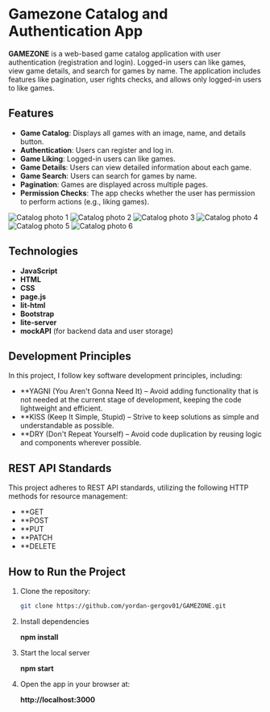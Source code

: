 # Gamezone Catalog and Authentication App

**GAMEZONE** is a web-based game catalog application with user authentication (registration and login). Logged-in users can like games, view game details, and search for games by name. The application includes features like pagination, user rights checks, and allows only logged-in users to like games.

## Features

- **Game Catalog**: Displays all games with an image, name, and details button.
- **Authentication**: Users can register and log in.
- **Game Liking**: Logged-in users can like games.
- **Game Details**: Users can view detailed information about each game.
- **Game Search**: Users can search for games by name.
- **Pagination**: Games are displayed across multiple pages.
- **Permission Checks**: The app checks whether the user has permission to perform actions (e.g., liking games).

![Catalog photo 1](https://github.com/user-attachments/assets/d996cbb0-d402-4e53-b1ea-68b4ad9207d7)
![Catalog photo 2](https://github.com/user-attachments/assets/a2f744b1-8e04-4740-85d4-6bbdc41bdc75)
![Catalog photo 3](https://github.com/user-attachments/assets/acac0182-213b-41e4-9331-76ab07e4de8c)
![Catalog photo 4](https://github.com/user-attachments/assets/5e5f4972-8322-4ac6-9150-0388454a15c8)
![Catalog photo 5](https://github.com/user-attachments/assets/31cc7959-1bdf-4cb5-af9c-7ba5b62c1b27)
![Catalog photo 6](https://github.com/user-attachments/assets/9bddc507-051d-41ef-9f24-5f216bf3d173)



## Technologies

- **JavaScript**
- **HTML**
- **CSS**
- **page.js**
- **lit-html**
- **Bootstrap**
- **lite-server**
- **mockAPI** (for backend data and user storage)


## Development Principles

In this project, I follow key software development principles, including:

- **YAGNI (You Aren't Gonna Need It) – Avoid adding functionality that is not needed at the current stage of development, keeping the code lightweight and efficient.
- **KISS (Keep It Simple, Stupid) – Strive to keep solutions as simple and understandable as possible.
- **DRY (Don't Repeat Yourself) – Avoid code duplication by reusing logic and components wherever possible.


## REST API Standards

This project adheres to REST API standards, utilizing the following HTTP methods for resource management:

- **GET
- **POST
- **PUT
- **PATCH
- **DELETE

## How to Run the Project

1. Clone the repository:
   ```bash
   git clone https://github.com/yordan-gergov01/GAMEZONE.git

2. Install dependencies

    **npm install**

4. Start the local server

   **npm start**

6. Open the app in your browser at:

   **http://localhost:3000**

